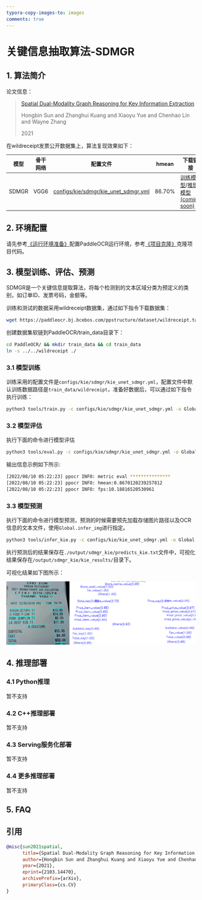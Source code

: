 ```yaml
---
typora-copy-images-to: images
comments: true
---
```


# 关键信息抽取算法-SDMGR

## 1. 算法简介

论文信息：

> [Spatial Dual-Modality Graph Reasoning for Key Information Extraction](https://arxiv.org/abs/2103.14470)
>
> Hongbin Sun and Zhanghui Kuang and Xiaoyu Yue and Chenhao Lin and Wayne Zhang
>
> 2021

在wildreceipt发票公开数据集上，算法复现效果如下：

|模型|骨干网络|配置文件|hmean|下载链接|
| --- | --- | --- | --- | --- |
|SDMGR|VGG6|[configs/kie/sdmgr/kie_unet_sdmgr.yml](../../configs/kie/sdmgr/kie_unet_sdmgr.yml)|86.70%|[训练模型]( https://paddleocr.bj.bcebos.com/dygraph_v2.1/kie/kie_vgg16.tar)/[推理模型(coming soon)]()|

## 2. 环境配置

请先参考[《运行环境准备》](../../ppocr/environment.md)配置PaddleOCR运行环境，参考[《项目克隆》](../../ppocr/blog/clone.md)克隆项目代码。

## 3. 模型训练、评估、预测

SDMGR是一个关键信息提取算法，将每个检测到的文本区域分类为预定义的类别，如订单ID、发票号码，金额等。

训练和测试的数据采用wildreceipt数据集，通过如下指令下载数据集：

```bash linenums="1"
wget https://paddleocr.bj.bcebos.com/ppstructure/dataset/wildreceipt.tar && tar xf wildreceipt.tar
```

创建数据集软链到PaddleOCR/train_data目录下：

```bash linenums="1"
cd PaddleOCR/ && mkdir train_data && cd train_data
ln -s ../../wildreceipt ./
```

### 3.1 模型训练

训练采用的配置文件是`configs/kie/sdmgr/kie_unet_sdmgr.yml`，配置文件中默认训练数据路径是`train_data/wildreceipt`，准备好数据后，可以通过如下指令执行训练：

```bash linenums="1"
python3 tools/train.py -c configs/kie/sdmgr/kie_unet_sdmgr.yml -o Global.save_model_dir=./output/kie/
```

### 3.2 模型评估

执行下面的命令进行模型评估

```bash linenums="1"
python3 tools/eval.py -c configs/kie/sdmgr/kie_unet_sdmgr.yml -o Global.checkpoints=./output/kie/best_accuracy
```

输出信息示例如下所示:

```bash linenums="1"
[2022/08/10 05:22:23] ppocr INFO: metric eval ***************
[2022/08/10 05:22:23] ppocr INFO: hmean:0.8670120239257812
[2022/08/10 05:22:23] ppocr INFO: fps:10.18816520530961
```

### 3.3 模型预测

执行下面的命令进行模型预测，预测的时候需要预先加载存储图片路径以及OCR信息的文本文件，使用`Global.infer_img`进行指定。

```bash linenums="1"
python3 tools/infer_kie.py -c configs/kie/kie_unet_sdmgr.yml -o Global.checkpoints=kie_vgg16/best_accuracy  Global.infer_img=./train_data/wildreceipt/1.txt
```

执行预测后的结果保存在`./output/sdmgr_kie/predicts_kie.txt`文件中，可视化结果保存在`/output/sdmgr_kie/kie_results/`目录下。

可视化结果如下图所示：

![img](./images/sdmgr_result.png)

## 4. 推理部署

### 4.1 Python推理

暂不支持

### 4.2 C++推理部署

暂不支持

### 4.3 Serving服务化部署

暂不支持

### 4.4 更多推理部署

暂不支持

## 5. FAQ

## 引用

```bibtex
@misc{sun2021spatial,
      title={Spatial Dual-Modality Graph Reasoning for Key Information Extraction},
      author={Hongbin Sun and Zhanghui Kuang and Xiaoyu Yue and Chenhao Lin and Wayne Zhang},
      year={2021},
      eprint={2103.14470},
      archivePrefix={arXiv},
      primaryClass={cs.CV}
}
```
